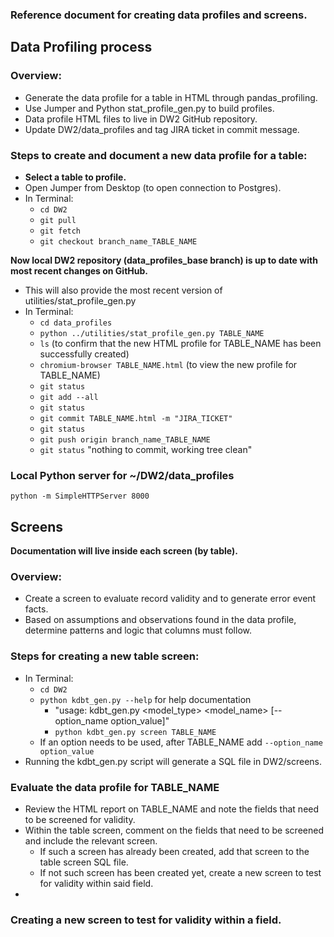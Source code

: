 ### Reference document for creating data profiles and screens.


## Data Profiling process

### Overview:
* Generate the data profile for a table in HTML through pandas_profiling.
* Use Jumper and Python stat_profile_gen.py to build profiles.
* Data profile HTML files to live in DW2 GitHub repository.
* Update DW2/data_profiles and tag JIRA ticket in commit message.

### Steps to create and document a new data profile for a table:
* **Select a table to profile.**
* Open Jumper from Desktop (to open connection to Postgres).
* In Terminal:
    * `cd DW2`
    * `git pull`
    * `git fetch`
    * `git checkout branch_name_TABLE_NAME`

**Now local DW2 repository (data_profiles_base branch) is up to date with most recent changes on GitHub.**
* This will also provide the most recent version of utilities/stat_profile_gen.py
* In Terminal:
    * `cd data_profiles`
    * `python ../utilities/stat_profile_gen.py TABLE_NAME`
    * `ls` (to confirm that the new HTML profile for TABLE_NAME has been successfully created)
    * `chromium-browser TABLE_NAME.html` (to view the new profile for TABLE_NAME)
    * `git status`
    * `git add --all`
    * `git status`
    * `git commit TABLE_NAME.html -m "JIRA_TICKET"`
    * `git status`
    * `git push origin branch_name_TABLE_NAME`
    * `git status` "nothing to commit, working tree clean"

### Local Python server for ~/DW2/data_profiles
`python -m SimpleHTTPServer 8000`


## Screens
**Documentation will live inside each screen (by table).**
### Overview:
* Create a screen to evaluate record validity and to generate error event facts.
* Based on assumptions and observations found in the data profile, determine patterns and logic that columns must follow.

### Steps for creating a new table screen:
* In Terminal:
    * `cd DW2`
    * `python kdbt_gen.py --help` for help documentation
        * "usage: kdbt_gen.py <model_type> <model_name> [--option_name option_value]"
        * `python kdbt_gen.py screen TABLE_NAME`
    * If an option needs to be used, after TABLE_NAME add `--option_name option_value`
* Running the kdbt_gen.py script will generate a SQL file in DW2/screens.

### Evaluate the data profile for TABLE_NAME
* Review the HTML report on TABLE_NAME and note the fields that need to be screened for validity.
* Within the table screen, comment on the fields that need to be screened and include the relevant screen.
    * If such a screen has already been created, add that screen to the table screen SQL file.
    * If not such screen has been created yet, create a new screen to test for validity within said field.
*


### Creating a new screen to test for validity within a field.
